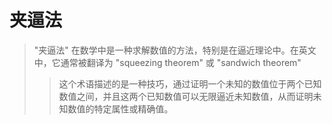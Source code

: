 # 夹逼法
> "夹逼法" 在数学中是一种求解数值的方法，特别是在逼近理论中。在英文中，它通常被翻译为 "squeezing theorem" 或 "sandwich theorem"
>> 这个术语描述的是一种技巧，通过证明一个未知的数值位于两个已知数值之间，并且这两个已知数值可以无限逼近未知数值，从而证明未知数值的特定属性或精确值。

